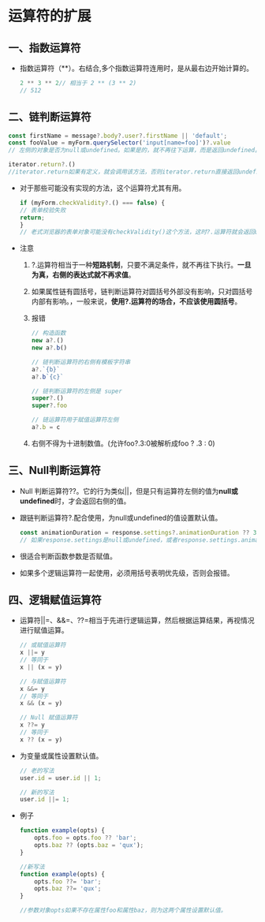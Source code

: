 <!--
 * @Author: ZYH
 * @Email: 1522302196@qq.com
 * @GiteeId: colincclala
 * @Date: 2022-05-02 19:24:49
 * @LastEditTime: 2022-05-02 19:47:26
 * @Description: 运算符的扩展
 * 
-->
# 运算符的扩展

## 一、指数运算符

- 指数运算符（**）。右结合,多个指数运算符连用时，是从最右边开始计算的。

    ```js
    2 ** 3 ** 2// 相当于 2 ** (3 ** 2)
    // 512
    ```



## 二、链判断运算符

```js
const firstName = message?.body?.user?.firstName || 'default';
const fooValue = myForm.querySelector('input[name=foo]')?.value
// 左侧的对象是否为null或undefined。如果是的，就不再往下运算，而是返回undefined。

iterator.return?.()
//iterator.return如果有定义，就会调用该方法，否则iterator.return直接返回undefined，不再执行?.后面的部分。
```


- 对于那些可能没有实现的方法，这个运算符尤其有用。
    ```js
    if (myForm.checkValidity?.() === false) {
    // 表单校验失败
    return;
    }
    // 老式浏览器的表单对象可能没有checkValidity()这个方法，这时?.运算符就会返回undefined，判断语句就变成了undefined === false，所以就会跳过下面的代码。
    ```

- 注意
    1. ?.运算符相当于一种**短路机制**，只要不满足条件，就不再往下执行。**一旦为真，右侧的表达式就不再求值**。

    2. 如果属性链有圆括号，链判断运算符对圆括号外部没有影响，只对圆括号内部有影响。，一般来说，**使用?.运算符的场合，不应该使用圆括号**。

    3. 报错
        ```js
        // 构造函数
        new a?.()
        new a?.b()

        // 链判断运算符的右侧有模板字符串
        a?.`{b}`
        a?.b`{c}`

        // 链判断运算符的左侧是 super
        super?.()
        super?.foo

        // 链运算符用于赋值运算符左侧
        a?.b = c
        ```

    4. 右侧不得为十进制数值。(允许foo?.3:0被解析成foo ? .3 : 0)




## 三、Null判断运算符

-  Null 判断运算符??。它的行为类似||，但是只有运算符左侧的值为**null或undefined**时，才会返回右侧的值。

- 跟链判断运算符?.配合使用，为null或undefined的值设置默认值。
    ```js
    const animationDuration = response.settings?.animationDuration ?? 300;
    // 如果response.settings是null或undefined，或者response.settings.animationDuration是null或undefined，就会返回默认值300。
    ```


- 很适合判断函数参数是否赋值。


- 如果多个逻辑运算符一起使用，必须用括号表明优先级，否则会报错。



## 四、逻辑赋值运算符

- 运算符||=、&&=、??=相当于先进行逻辑运算，然后根据运算结果，再视情况进行赋值运算。

    ```js
    // 或赋值运算符
    x ||= y
    // 等同于
    x || (x = y)

    // 与赋值运算符
    x &&= y
    // 等同于
    x && (x = y)

    // Null 赋值运算符
    x ??= y
    // 等同于
    x ?? (x = y)
    ```


- 为变量或属性设置默认值。
    ```js
    // 老的写法
    user.id = user.id || 1;

    // 新的写法
    user.id ||= 1;
    ```

- 例子
    ```js
    function example(opts) {
        opts.foo = opts.foo ?? 'bar';
        opts.baz ?? (opts.baz = 'qux');
    }

    //新写法
    function example(opts) {
        opts.foo ??= 'bar';
        opts.baz ??= 'qux';
    }

    //参数对象opts如果不存在属性foo和属性baz，则为这两个属性设置默认值。
    ```